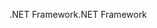 <span data-ttu-id="d2722-101">.NET Framework</span><span class="sxs-lookup"><span data-stu-id="d2722-101">.NET Framework</span></span>